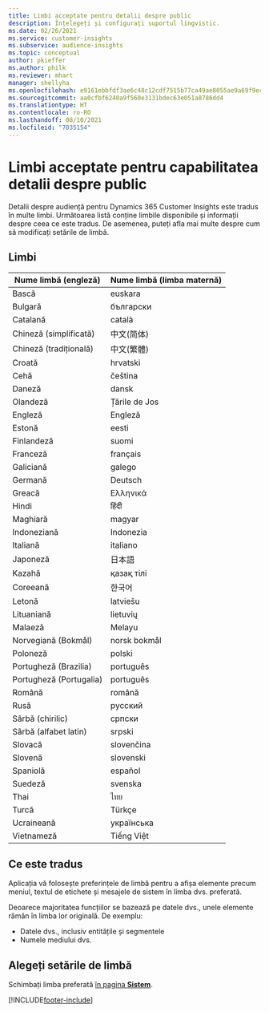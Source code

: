 ```yaml
---
title: Limbi acceptate pentru detalii despre public
description: Înțelegeți și configurați suportul lingvistic.
ms.date: 02/26/2021
ms.service: customer-insights
ms.subservice: audience-insights
ms.topic: conceptual
author: pkieffer
ms.author: philk
ms.reviewer: mhart
manager: shellyha
ms.openlocfilehash: e9161ebbfdf3ae6c48c12cdf7515b77ca49ae8055ae9a69f9ec314bc1247aeaf
ms.sourcegitcommit: aa0cfbf6240a9f560e3131bdec63e051a8786dd4
ms.translationtype: HT
ms.contentlocale: ro-RO
ms.lasthandoff: 08/10/2021
ms.locfileid: "7035154"
---
```

# <a name="supported-languages-for-audience-insights-capability"></a>Limbi acceptate pentru capabilitatea detalii despre public

Detalii despre audiență pentru Dynamics 365 Customer Insights este tradus în multe limbi. Următoarea listă conține limbile disponibile și informații despre ceea ce este tradus. De asemenea, puteți afla mai multe despre cum să modificați setările de limbă. 

## <a name="languages"></a>Limbi

| Nume limbă (engleză)|  Nume limbă (limba maternă) |
| ------------- | ------------- |
| Bască | euskara |
| Bulgară | български |
| Catalană | català |
| Chineză (simplificată) | 中文(简体) |
| Chineză (tradițională) | 中文(繁體) |
| Croată | hrvatski |
| Cehă | čeština |
| Daneză | dansk |
| Olandeză | Țările de Jos |
| Engleză | Engleză |
| Estonă | eesti |
| Finlandeză | suomi |
| Franceză | français |
| Galiciană | galego |
| Germană | Deutsch |
| Greacă | Ελληνικά |
| Hindi | हिंदी |
| Maghiară | magyar |
| Indoneziană | Indonezia |
| Italiană | italiano |
| Japoneză | 日本語 |
| Kazahă | қазақ тілі |
| Coreeană | 한국어 |
| Letonă | latviešu |
| Lituaniană | lietuvių |
| Malaeză | Melayu |
| Norvegiană (Bokmål) | norsk bokmål |
| Poloneză | polski |
| Portugheză (Brazilia) | português |
| Portugheză (Portugalia) | português |
| Română | română |
| Rusă | pусский |
| Sârbă (chirilic) | српски |
| Sârbă (alfabet latin) | srpski |
| Slovacă | slovenčina |
| Slovenă | slovenski |
| Spaniolă | español |
| Suedeză | svenska |
| Thai | ไทย |
| Turcă | Türkçe |
| Ucraineană | українська |
| Vietnameză | Tiếng Việt |

## <a name="whats-translated"></a>Ce este tradus

Aplicația vă folosește preferințele de limbă pentru a afișa elemente precum meniul, textul de etichete și mesajele de sistem în limba dvs. preferată.

Deoarece majoritatea funcțiilor se bazează pe datele dvs., unele elemente rămân în limba lor originală. De exemplu:

- Datele dvs., inclusiv entitățile și segmentele
- Numele mediului dvs.

## <a name="choose-your-language-settings"></a>Alegeți setările de limbă  

Schimbați limba preferată [în pagina **Sistem**](system.md).


[!INCLUDE[footer-include](../includes/footer-banner.md)]